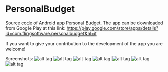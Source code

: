 # PersonalBudget
Source code of Android app Personal Budget.
The app can be downloaded from Google Play at this link: https://play.google.com/store/apps/details?id=com.flingsoftware.personalbudget&hl=it

If you want to give your contribution to the development of the app you are welcome!

Screenshots:
![alt tag](https://cloud.githubusercontent.com/assets/8618582/25579412/170b2d4e-2e78-11e7-9b10-44fe8a347887.png) ![alt tag](https://cloud.githubusercontent.com/assets/8618582/25579416/1b1b1ec6-2e78-11e7-982d-427440ab6de5.png) ![alt tag](https://cloud.githubusercontent.com/assets/8618582/25579418/1c9938c8-2e78-11e7-9d02-90d25f15cab8.png) ![alt tag](https://cloud.githubusercontent.com/assets/8618582/25579419/1e68e860-2e78-11e7-9cc1-bb14ddb8caf7.png) ![alt tag](https://cloud.githubusercontent.com/assets/8618582/25579422/210b139a-2e78-11e7-8e1c-ebe8d89c3713.png) ![alt tag](https://cloud.githubusercontent.com/assets/8618582/25579424/22de324c-2e78-11e7-9be7-f4eca40eeebd.png) ![alt tag](https://cloud.githubusercontent.com/assets/8618582/25579426/2499fe04-2e78-11e7-8d4a-5f2ebdcc02d4.png)
